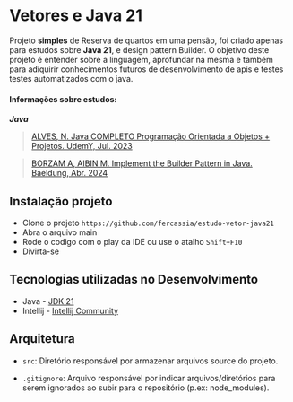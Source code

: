 # Vetores e Java 21

Projeto __simples__ de Reserva de quartos em uma pensão, foi criado apenas para estudos sobre __Java 21__, e design pattern Builder. O objetivo deste projeto é entender sobre a linguagem, aprofundar na mesma e também para adiquirir conhecimentos futuros de desenvolvimento de apis e testes testes automatizados com o java.

#### Informações sobre estudos:
___Java___
> [ALVES, N. Java COMPLETO Programação Orientada a Objetos + Projetos. UdemY, Jul. 2023](https://www.udemy.com/course/java-curso-completo)

> [BORZAM A, AIBIN M. Implement the Builder Pattern in Java. Baeldung, Abr. 2024](https://www.baeldung.com/java-builder-pattern)

## Instalação projeto

- Clone o projeto `https://github.com/fercassia/estudo-vetor-java21`
- Abra o arquivo main
- Rode o codigo com o play da IDE ou use o atalho `Shift+F10` 
- Divirta-se

## Tecnologias utilizadas no Desenvolvimento

- Java - [JDK 21](https://www.oracle.com/java/technologies/javase/jdk21-archive-downloads.html)
- Intellij - [Intellij Community](https://www.jetbrains.com/idea/)

## Arquitetura

- `src`: Diretório responsável por armazenar arquivos source do projeto.
    
- `.gitignore`: Arquivo responsável por indicar arquivos/diretórios para serem ignorados ao subir para o repositório (p.ex: node_modules).

